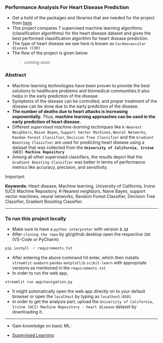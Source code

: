 ### Performance Analysis For Heart Disease Prediction

- Get a hold of the packages and libraries that are needed for the project from [here](https://github.com/AVidhanR/PerformanceAnalyzer/blob/test%2Ftrying-new-dataset/PACKAGES.md)
- This project compares 7 supervised machine learning algorithms (classification algorithms) for the heart disease dataset and gives the best performed classification algorithm for heart disease prediction.
- The type of heart disease we see here is known as `Cardeovascular disease (CVD)`
- The flow of the project is given below
  > coming soon

### Abstract

- Machine learning technologies have been proven to provide the best solutions to healthcare problems and biomedical communities.It also helps in the early prediction of the disease.
- Symptoms of the disease can be controlled, and proper treatment of the disease can be done due to the early prediction of the disease.
- **The number of deaths due to heart attacks is increasing exponentially.** Thus, **machine learning approaches can be used in the early prediction of heart disease.**
- Different _supervised machine-learning techniques_ like `K-Nearest Neighbors`, `Naive Bayes`, `Support Vector Machines`, `Neural Networks`, `Random Forest Classifier`, `Decision Tree Classifier` and the `Gradient Boosting Classifier` are used for predicting heart disease using a dataset that was collected from the **`University of California, Irvine (UCI) Machine Repository`**
- Among all other supervised classifiers, the results depict that the `Gradient Boosting Classifier` was better in terms of performance metrics like accuracy, precision, and sensitivity.
> [!IMPORTANT]
> **Keywords:** Heart disease, Machine learning, University of California, Irvine (UCI) Machine Repository, K-Nearest neighbors, Naive Bayes, support vector machines, neural networks, Random Forest Classifier, Decision Tree Classifier, Gradient Boosting Classifier.

---

### To run this project locally

- Make sure to have a `python interpreter` with version **`3.12`**
- After `cloning the repo` by git\/github desktop open the respective `IDE` (VS-Code or PyCharm)

```bash
pip install -r requirements.txt
```

- After entering the above command hit enter, which then installs `streamlit` `seaborn` `pandas` `matplotlib` `scikit-learn` with appropriate versions as mentioned in the `requirements.txt`
- In order to run the web app,

```bash
streamlit run app/navigation.py
```

- It might automatically open the web app directly on to your default browser or open the `localhost` by typing as `localhost:8501`
- In order to get the analysis part, upload the `University of California, Irvine (UCI) Machine Repository - heart disease` dataset by downloading it.

---

- Gain knowledge on basic ML:

* [Supervised Learning](https://developers.google.com/machine-learning/intro-to-ml/what-is-ml#supervised_learning)
